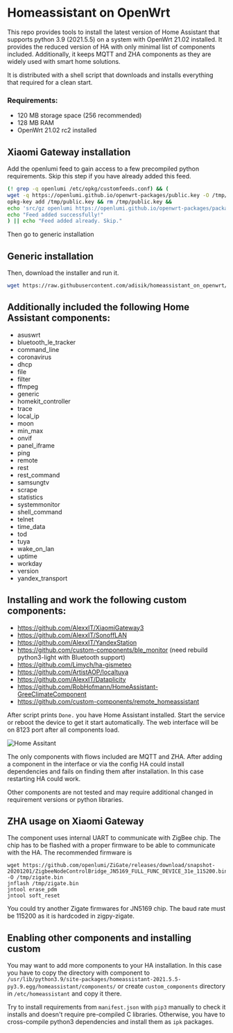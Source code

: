 # Homeassistant on OpenWrt

This repo provides tools to install the latest version of Home Assistant that supports python 3.9 (2021.5.5)
on a system with OpenWrt 21.02 installed. It provides the reduced version of HA with only minimal list of components 
included. Additionally, it keeps MQTT and ZHA components as they are 
widely used with smart home solutions.

It is distributed with a shell script that downloads and installs everything that required for a clean start.

### Requirements:
- 120 MB storage space (256 recommended)
- 128 MB RAM
- OpenWrt 21.02 rc2 installed


## Xiaomi Gateway installation

Add the openlumi feed to gain access to a few precompiled python requirements.
Skip this step if you have already added this feed.

```sh
(! grep -q openlumi /etc/opkg/customfeeds.conf) && (
wget -q https://openlumi.github.io/openwrt-packages/public.key -O /tmp/public.key && 
opkg-key add /tmp/public.key && rm /tmp/public.key &&
echo 'src/gz openlumi https://openlumi.github.io/openwrt-packages/packages/21.02/arm_cortex-a9_neon' >> /etc/opkg/customfeeds.conf &&
echo "Feed added successfully!"
) || echo "Feed added already. Skip."
```

Then go to generic installation

## Generic installation
Then, download the installer and run it.

```sh
wget https://raw.githubusercontent.com/adisik/homeassistant_on_openwrt/main/ha_install_21_02.sh -O - | sh
```

## Additionally included the following Home Assistant components:

 - asuswrt
 - bluetooth_le_tracker
 - command_line
 - coronavirus
 - dhcp
 - file
 - filter    
 - ffmpeg
 - generic
 - homekit_controller
 - trace
 - local_ip
 - moon
 - min_max
 - onvif
 - panel_iframe
 - ping
 - remote
 - rest
 - rest_command
 - samsungtv
 - scrape
 - statistics
 - systemmonitor
 - shell_command
 - telnet
 - time_data
 - tod
 - tuya
 - wake_on_lan
 - uptime
 - workday
 - version
 - yandex_transport

## Installing and work the following custom components:
 - https://github.com/AlexxIT/XiaomiGateway3
 - https://github.com/AlexxIT/SonoffLAN
 - https://github.com/AlexxIT/YandexStation
 - https://github.com/custom-components/ble_monitor (need rebuild python3-light with Bluetooth support)
 - https://github.com/Limych/ha-gismeteo
 - https://github.com/ArtistAOP/localtuya
 - https://github.com/AlexxIT/Dataplicity       
 - https://github.com/RobHofmann/HomeAssistant-GreeClimateComponent      
 - https://github.com/custom-components/remote_homeassistant


After script prints `Done.` you have Home Assistant installed. 
Start the service or reboot the device to get it start automatically.
The web interface will be on 8123 port after all components load.

![Home Assitant](homeassistant.png)

The only components with flows included are MQTT and ZHA.
After adding a component in the interface or via the config
HA could install dependencies and fails on finding them after installation.
In this case restarting HA could work.

Other components are not tested and may require additional changed in 
requirement versions or python libraries.

## ZHA usage on Xiaomi Gateway

The component uses internal UART to communicate with ZigBee chip.
The chip has to be flashed with a proper firmware to be able to 
communicate with the HA. The recommended firmware is 

```
wget https://github.com/openlumi/ZiGate/releases/download/snapshot-20201201/ZigbeeNodeControlBridge_JN5169_FULL_FUNC_DEVICE_31e_115200.bin -O /tmp/zigate.bin 
jnflash /tmp/zigate.bin
jntool erase_pdm
jntool soft_reset
```

You could try another Zigate firmwares for JN5169 chip. The baud rate
must be 115200 as it is hardcoded in zigpy-zigate.

## Enabling other components and installing custom


You may want to add more components to your HA installation.
In this case you have to copy the directory with component to 
`/usr/lib/python3.9/site-packages/homeassistant-2021.5.5-py3.9.egg/homeassistant/components/`
or create `custom_components` directory in `/etc/homeassistant` and
copy it there.

Try to install requirements from `manifest.json` with `pip3` manually
to check it installs and doesn't require pre-compiled C libraries.
Otherwise, you have to cross-compile python3 dependencies and install
them as `ipk` packages.

